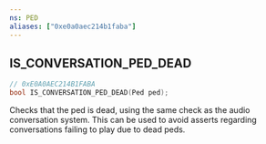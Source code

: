 ```yaml
---
ns: PED
aliases: ["0xe0a0aec214b1faba"]
---
```

## IS_CONVERSATION_PED_DEAD

```c
// 0xE0A0AEC214B1FABA
bool IS_CONVERSATION_PED_DEAD(Ped ped);
```

Checks that the ped is dead, using the same check as the audio conversation system. This can be used to avoid asserts regarding conversations failing to play due to dead peds.

